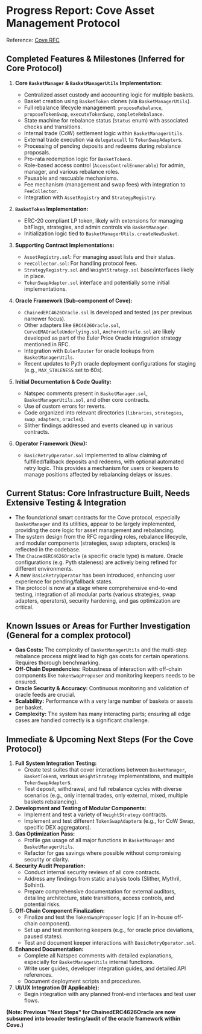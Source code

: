 # Progress Report: Cove Asset Management Protocol

Reference: [Cove RFC](https://docs.cove.finance/technical/cove/rfc)

## Completed Features & Milestones (Inferred for Core Protocol)

1.  **Core `BasketManager` & `BasketManagerUtils` Implementation:**

    - Centralized asset custody and accounting logic for multiple baskets.
    - Basket creation using `BasketToken` clones (via `BasketManagerUtils`).
    - Full rebalance lifecycle management: `proposeRebalance`, `proposeTokenSwap`, `executeTokenSwap`,
      `completeRebalance`.
    - State machine for rebalance status (`Status` enum) with associated checks and transitions.
    - Internal trade (CoW) settlement logic within `BasketManagerUtils`.
    - External trade execution via `delegatecall` to `TokenSwapAdapter`s.
    - Processing of pending deposits and redeems during rebalance proposals.
    - Pro-rata redemption logic for `BasketToken`s.
    - Role-based access control (`AccessControlEnumerable`) for admin, manager, and various rebalance roles.
    - Pausable and rescuable mechanisms.
    - Fee mechanism (management and swap fees) with integration to `FeeCollector`.
    - Integration with `AssetRegistry` and `StrategyRegistry`.

2.  **`BasketToken` Implementation:**

    - ERC-20 compliant LP token, likely with extensions for managing bitFlags, strategies, and admin controls via
      `BasketManager`.
    - Initialization logic tied to `BasketManagerUtils.createNewBasket`.

3.  **Supporting Contract Implementations:**

    - `AssetRegistry.sol`: For managing asset lists and their status.
    - `FeeCollector.sol`: For handling protocol fees.
    - `StrategyRegistry.sol` and `WeightStrategy.sol` base/interfaces likely in place.
    - `TokenSwapAdapter.sol` interface and potentially some initial implementations.

4.  **Oracle Framework (Sub-component of Cove):**

    - `ChainedERC4626Oracle.sol` is developed and tested (as per previous narrower focus).
    - Other adapters like `ERC4626Oracle.sol`, `CurveEMAOracleUnderlying.sol`, `AnchoredOracle.sol` are likely developed
      as part of the Euler Price Oracle integration strategy mentioned in RFC.
    - Integration with `EulerRouter` for oracle lookups from `BasketManagerUtils`.
    - Recent updates to Pyth oracle deployment configurations for staging (e.g., `MAX_STALENESS` set to 60s).

5.  **Initial Documentation & Code Quality:**

    - Natspec comments present in `BasketManager.sol`, `BasketManagerUtils.sol`, and other core contracts.
    - Use of custom errors for reverts.
    - Code organized into relevant directories (`libraries`, `strategies`, `swap_adapters`, `oracles`).
    - Slither findings addressed and events cleaned up in various contracts.

6.  **Operator Framework (New):**
    - `BasicRetryOperator.sol` implemented to allow claiming of fulfilled/fallback deposits and redeems, with optional
      automated retry logic. This provides a mechanism for users or keepers to manage positions affected by rebalancing
      delays or issues.

## Current Status: Core Infrastructure Built, Needs Extensive Testing & Integration

- The foundational smart contracts for the Cove protocol, especially `BasketManager` and its utilities, appear to be
  largely implemented, providing the core logic for asset management and rebalancing.
- The system design from the RFC regarding roles, rebalance lifecycle, and modular components (strategies, swap
  adapters, oracles) is reflected in the codebase.
- The `ChainedERC4626Oracle` (a specific oracle type) is mature. Oracle configurations (e.g. Pyth staleness) are
  actively being refined for different environments.
- A new `BasicRetryOperator` has been introduced, enhancing user experience for pending/fallback states.
- The protocol is now at a stage where comprehensive end-to-end testing, integration of all modular parts (various
  strategies, swap adapters, operators), security hardening, and gas optimization are critical.

## Known Issues or Areas for Further Investigation (General for a complex protocol)

- **Gas Costs:** The complexity of `BasketManagerUtils` and the multi-step rebalance process might lead to high gas
  costs for certain operations. Requires thorough benchmarking.
- **Off-Chain Dependencies:** Robustness of interaction with off-chain components like `TokenSwapProposer` and
  monitoring keepers needs to be ensured.
- **Oracle Security & Accuracy:** Continuous monitoring and validation of oracle feeds are crucial.
- **Scalability:** Performance with a very large number of baskets or assets per basket.
- **Complexity:** The system has many interacting parts; ensuring all edge cases are handled correctly is a significant
  challenge.

## Immediate & Upcoming Next Steps (For the Cove Protocol)

1.  **Full System Integration Testing:**
    - Create test suites that cover interactions between `BasketManager`, `BasketToken`s, various `WeightStrategy`
      implementations, and multiple `TokenSwapAdapter`s.
    - Test deposit, withdrawal, and full rebalance cycles with diverse scenarios (e.g., only internal trades, only
      external, mixed, multiple baskets rebalancing).
2.  **Development and Testing of Modular Components:**
    - Implement and test a variety of `WeightStrategy` contracts.
    - Implement and test different `TokenSwapAdapter`s (e.g., for CoW Swap, specific DEX aggregators).
3.  **Gas Optimization Pass:**
    - Profile gas usage of all major functions in `BasketManager` and `BasketManagerUtils`.
    - Refactor for gas savings where possible without compromising security or clarity.
4.  **Security Audit Preparation:**
    - Conduct internal security reviews of all core contracts.
    - Address any findings from static analysis tools (Slither, Mythril, Solhint).
    - Prepare comprehensive documentation for external auditors, detailing architecture, state transitions, access
      controls, and potential risks.
5.  **Off-Chain Component Finalization:**
    - Finalize and test the `TokenSwapProposer` logic (if an in-house off-chain component).
    - Set up and test monitoring keepers (e.g., for oracle price deviations, paused states).
    - Test and document keeper interactions with `BasicRetryOperator.sol`.
6.  **Enhanced Documentation:**
    - Complete all Natspec comments with detailed explanations, especially for `BasketManagerUtils` internal functions.
    - Write user guides, developer integration guides, and detailed API references.
    - Document deployment scripts and procedures.
7.  **UI/UX Integration (If Applicable):**
    - Begin integration with any planned front-end interfaces and test user flows.

**(Note: Previous "Next Steps" for ChainedERC4626Oracle are now subsumed into broader testing/audit of the oracle
framework within Cove.)**
